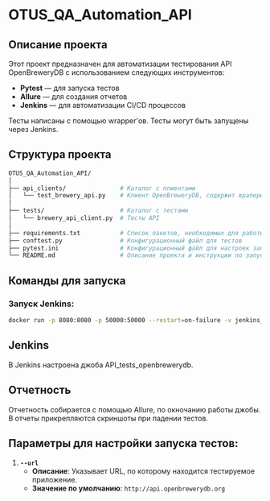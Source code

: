 # OTUS_QA_Automation_API

## Описание проекта
Этот проект предназначен для автоматизации тестирования API OpenBreweryDB с использованием следующих инструментов:

- **Pytest** — для запуска тестов
- **Allure** — для создания отчетов
- **Jenkins** — для автоматизации CI/CD процессов

Тесты написаны с помощью wrapper'ов. Тесты могут быть запущены через Jenkins.

## Структура проекта

```bash
OTUS_QA_Automation_API/
│
├── api_clients/               # Каталог с плиентами
│   └── test_brewery_api.py    # Клиент OpenBreweryDB, содержит враперы
│
├── tests/                     # Каталог с тестами
│   └── brewery_api_client.py  # Тесты API
│
├── requirements.txt           # Список пакетов, необходимых для работы проекта
├── conftest.py                # Конфигурационный файл для тестов
├── pytest.ini                 # Конфигурационный файл для настроек запуска тестов
└── README.md                  # Описание проекта и инструкции по запуску
```

## Команды для запуска
### Запуск Jenkins:
```bash
docker run -p 8080:8080 -p 50000:50000 --restart=on-failure -v jenkins_home:/var/jenkins_home jenkins/jenkins:lts-jdk21
```

## Jenkins
В Jenkins настроена джоба API_tests_openbrewerydb.

## Отчетность
Отчетность собирается с помощью Allure, по окночанию работы джобы. В отчеты прикрепляются скриншоты при падении тестов.

## Параметры для настройки запуска тестов:
1. **`--url`**
   - **Описание**: Указывает URL, по которому находится тестируемое приложение.
   - **Значение по умолчанию**: `http://api.openbrewerydb.org`

